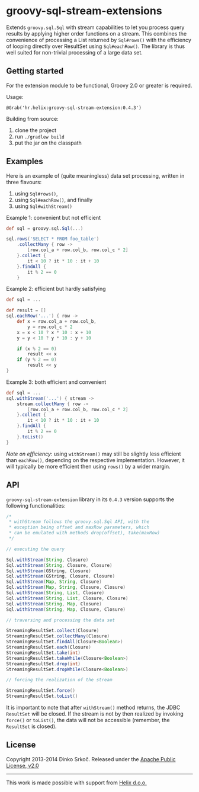 groovy-sql-stream-extensions
============================

Extends `groovy.sql.Sql` with stream capabilities to let you process query results
by applying higher order functions on a stream. This combines the convenience of
processing a List returned by `Sql#rows()` with the efficiency of looping directly
over ResultSet using `Sql#eachRow()`. The library is thus well suited for non-trivial
processing of a large data set.

Getting started
---------------

For the extension module to be functional, Groovy 2.0 or greater is required.

Usage:

    @Grab('hr.helix:groovy-sql-stream-extension:0.4.3')

Building from source:

1. clone the project
2. run `./gradlew build`
3. put the jar on the classpath

Examples
--------

Here is an example of (quite meaningless) data set processing, written in three
flavours:

1. using `Sql#rows()`,
2. using `Sql#eachRow()`, and finally
3. using `Sql#withStream()`

Example 1: convenient but not efficient

```groovy
def sql = groovy.sql.Sql(...)

sql.rows('SELECT * FROM foo_table')
    .collectMany { row ->
        [row.col_a + row.col_b, row.col_c * 2]
    }.collect {
        it < 10 ? it * 10 : it + 10
    }.findAll {
        it % 2 == 0
    }
```

Example 2: efficient but hardly satisfying

```groovy
def sql = ...

def result = []
sql.eachRow('...') { row ->
    def x = row.col_a + row.col_b,
        y = row.col_c * 2
    x = x < 10 ? x * 10 : x + 10
    y = y < 10 ? y * 10 : y + 10

    if (x % 2 == 0)
        result << x
    if (y % 2 == 0)
        result << y
}
```

Example 3: both efficient and convenient

```groovy
def sql = ...
sql.withStream('...') { stream ->
    stream.collectMany { row ->
        [row.col_a + row.col_b, row.col_c * 2]
    }.collect {
        it < 10 ? it * 10 : it + 10
    }.findAll {
        it % 2 == 0
    }.toList()
}
```

*Note on efficiency*: using `withStream()` may still be slightly less efficient than `eachRow()`,
depending on the respective implementation. However, it will typically be more efficient
then using `rows()` by a wider margin.

API
---

`groovy-sql-stream-extension` library in its `0.4.3` version supports the following functionalities:

```java
/*
 * withStream follows the groovy.sql.Sql API, with the
 * exception being offset and maxRow parameters, which
 * can be emulated with methods drop(offset), take(maxRow)
 */

// executing the query

Sql.withStream(String, Closure)
Sql.withStream(String, Closure, Closure)
Sql.withStream(GString, Closure)
Sql.withStream(GString, Closure, Closure)
Sql.withStream(Map, String, Closure)
Sql.withStream(Map, String, Closure, Closure)
Sql.withStream(String, List, Closure)
Sql.withStream(String, List, Closure, Closure)
Sql.withStream(String, Map, Closure)
Sql.withStream(String, Map, Closure, Closure)

// traversing and processing the data set

StreamingResultSet.collect(Closure)
StreamingResultSet.collectMany(Closure)
StreamingResultSet.findAll(Closure<Boolean>)
StreamingResultSet.each(Closure)
StreamingResultSet.take(int)
StreamingResultSet.takeWhile(Closure<Boolean>)
StreamingResultSet.drop(int)
StreamingResultSet.dropWhile(Closure<Boolean>)

// forcing the realization of the stream

StreamingResultSet.force()
StreamingResultSet.toList()
```

It is important to note that after `withStream()` method returns, the JDBC `ResultSet` will be closed.
If the stream is not by then realized by invoking `force()` or `toList()`, the data will not be
accessible (remember, the `ResultSet` is closed).

License
-------

Copyright 2013-2014 Dinko Srko&#0269;.
Released under the [Apache Public License, v2.0][2]

----

This work is made possible with support from [Helix d.o.o.][1]


[1]: http://www.helix.hr                        "Helix d.o.o"
[2]: http://www.apache.org/licenses/LICENSE-2.0 "Apache Public License, v2.0"
